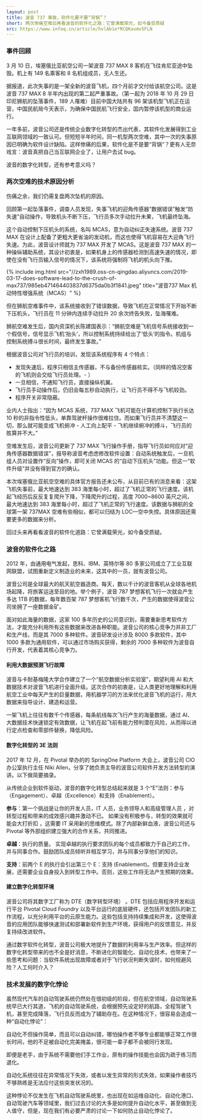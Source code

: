 ```yaml
---
layout: post
title: 波音 737 事故，软件化要不要“背锅”？
short: 两次惨痛空难后再看波音的软件化之路：它曾满载荣光，如今备受质疑
src: https://www.infoq.cn/article/hvlAb1e*RCQKavmv5FLN
---
```


### 事件回顾

3 月 10 日，埃塞俄比亚航空公司一架波音 737 MAX 8 客机在飞往肯尼亚途中坠毁。机上有 149 名乘客和 8 名机组成员，无人生还。

据报道，此次失事的是一架全新的波音飞机，四个月前才交付给该航空公司。这是波音 737 MAX 8 半年内出现的第二起严重事故。（第一起为 2018 年 10 月 29 日印尼狮航的坠落事件，189 人罹难）目前中国大陆共有 96 架该机型飞机正在运营，中国民航局今天表示，为确保中国民航飞行安全，囯内暂停该机型的商业运行。

一年多前，波音公司还是传统企业数字化转型的杰出代表，其软件化发展得到工业互联网领域的一致认可。但短短半年时间，同一机型两次空难，其中一次的失事原因已明确为软件设计缺陷。这样惨痛的后果，软件化是不是要“背锅”？更有人无奈戏言：波音真把自己当互联网企业了，让用户去试 bug。

波音的数字化转型，还有参考意义吗？

### 两次空难的技术原因分析

伤痛之余，我们仍需复盘两次坠机的原因。

回顾第一起坠落事件，调查人员发现，失事飞机的迎角传感器“数据错误”触发“防失速”自动操作，导致机头不断下压，飞行员多次手动拉升未果，飞机最终坠海。

这个自动控制下压机头的系统，名叫 MCAS，意为自动纠正失速系统。波音 737 MAX 在设计上配备了更粗大更省油的发动机，而这也使得飞机容易在大迎角飞行失速。为此，波音设计师就为 737 MAX 开发了 MCAS。这是波音 737 MAX 的一种操纵辅助系统，其设计初衷是，如果机身上的传感器检测到高速失速的情况，即使在没有飞行员输入信号的情况下，该系统将强制将飞机的机头向下推。

{% include img.html src="//zxh1989.oss-cn-qingdao.aliyuncs.com/2019-03-17-does-software-lead-to-the-crush-of-max737/985eb471464403837d6375da0b3f1841.jpeg" title="波音737 Max 机动特性增强系统（MCAS）" %}

但在狮航空难事件中，该系统接收到了错误数据，导致飞机在正常情况下开始不断下压机头，飞行员在 11 分钟内连续手动拉升 20 余次终告失败，坠海罹难。

狮航空难发生后，国内资深机长陈建国表示：“狮航空难是飞机信号系统接收到一个假信号，信号显示飞机‘抬头’，所以控制系统持续给出了‘低头’的指令。机组与控制系统搏斗很长时间，最终发生事故。”

根据波音公司对飞行员的培训，发现该系统程序有 4 个特点：

- 发现失速后，程序只相信主传感器，不与备份传感器核实。（同样的情况空客的飞机则会交给飞行员处理。- ）
- 一旦相信，不通知飞行员，直接操纵机翼。
- 飞行员手动操作后，仍旧会每五秒自动执行，让飞行员不得不与飞机较劲。
- 程序开关非常隐蔽。

业内人士指出：“因为 MCAS 系统，737 MAX 飞机可能在计算机控制下执行长达 10 秒的非指令性低头，单靠驾驶杆操作很难拉住。而如果飞行员并不清楚这一切，那么就可能变成飞机俯冲 - 人工向上配平 - 飞机继续俯冲的搏斗，飞行员的胜算并不大。”

空难发生后，波音公司更新了 737 MAX 飞行操作手册，指导飞行员如何应对“迎角传感器数据错误”，报导称波音考虑虑修改软件设置：自动系统触发后，一旦机组人员对设置作“反向”操作，即可关闭 MCAS 的“自动下压机头”功能。但这一“软件升级”并没有得到官方的确认。

本次埃塞俄比亚航空空难的具体官方报告还未公布，从目前已有的消息来看：这架飞机失事前，最大地速达到 383 海里每小时，超过了飞机正常的飞行速度。该机起飞经历后反反复复爬升下降，下降爬升的过程，高度 7000~8600 英尺之间，最大地速达到 383 海里每小时，超过了飞机正常的飞行速度。该数据与狮航的全球第一架 737MAX 空难有些相似，都可以归结为 LOC—空中失控。具体原因还需要更多的数据来分析。

回过头来再看看波音的软件化道路：它曾满载荣光，如今备受质疑。

### 波音的软件化之路

2012 年，由通用电气发起，思科、IBM、英特尔等 80 多家公司成立了工业互联网联盟，试图重新定义制造业的未来，这其中的一员，就有波音公司。

波音公司是全球最大的航天航空器造商。每天，数以千计的波音客机从全球各地机场起降，将旅客运送至目的地。举个例子，波音 787 梦想客机飞行一次就会产生多达 1TB 的数据，每年数百架 787 梦想客机飞行数千次，产生的数据使得波音公司坐拥了一座数据金矿。

面对如此海量的数据，这家 100 多年历史的公司意识到，需要重新思考软件方法，才能充分利用所有这些数据来改进各种职能。波音公司的核心竞争力并非工厂和生产线，而是其 7000 多种软件。波音研发设计涉及 8000 多款软件，其中 1000 多款为通用软件，可以通过市场购买获得，剩余的 7000 多种软件为波音自行开发，代表着其核心竞争力。

#### 利用大数据预测飞行故障
波音与卡耐基梅隆大学合作建立了一个“航空数据分析实验室”，期望利用 AI 和大数据技术对波音飞机进行全面升级。这次合作的初衷是，让人类更好地理解和利用航空工业中每天产生的巨量数据，用机器学习的方法来优化波音飞机的运行，用大数据来指导设计、建造和运营。

一架飞机上往往有数千个传感器，每条航线每次飞行产生的海量数据，通过 AI、大数据技术快速锁定有效数据，让飞机在起飞前有能力预判潜在风险，从而得以进行定点检查和零部件替换，降低风险。

#### 数字化转型的 3E 法则
2017 年 12 月，在 Pivotal 举办的的 SpringOne Platform 大会上，波音公司 CIO 办公室执行主任 Niki Allen，分享了她负责主导的波音公司软件开发方法转型的演讲。以下做简要摘录。

从传统企业到软件驱动，波音的数字化转型总结起来就是 3 个“E”法则：参与（Engagement）、卓越（Excellence）和支持（Enablement）。

**参与**：第一个挑战是让你的开发人员，IT 人员，业务领导人和高级管理人员 ，对转型过程和带来的成效感兴趣并激动不已。 如果没有积极参与，转型的效果就可能会大打折扣 ，这需要 IT 采用新的思维模式。除了内部新鲜血液，波音公司还与 Pivotal 等外部组织建立强大的合作关系，共同推进。

**卓越**：执行的质量。 实现卓越的执行要求团队的每个成员都致力于自己的工作，并与同事合作。鼓励团队成员倾听并相互学习，并与同事分享他们的知识。

**支持**：前两个 E 的执行会引出第三个 E：支持 (Enablement)。但要支持企业发展，还需要企业自身投入到转型工作中。否则，这些工作将无法产生预期的效果。

#### 建立数字化转型环境
波音公司将其数字工厂称为 DTE（数字转型环境） 。DTE 包括应用程序开发和运行平台 Pivotal Cloud Foundry 以及平台运行的底层硬件，还包括开发团队的新工作流程，以充分利用平台的云原生能力。这些包括支持持续集成和开发，这使得波音的应用团队能够快速测试和部署新软件到生产环境，获得用户的反馈意见，并反复持续改进软件。

通过数字软件化转型，波音公司极大地提升了数据的利用率与生产效率。但这样的数字化转型带来的也不全是好消息，不断进化的智能化、自动化技术，也带来了一些思考和问题：当软件系统出现故障或者对于飞行状况判断失误时，如何规避风险？人工何时介入？

### 技术发展的数字化悖论

虽然现代汽车的自动驾驶系统仍然处在很初级的阶段，但在航空领域，自动驾驶系统早已大行其道，飞机的自动驾驶系统，会根据预先设定好的航路，全程驾驶飞机，甚至完成降落，飞行员反而成为了辅助存在。在这种情况下，很容易会造成一种“自动化悖论”：

自动化不但操作简单，而且可以自动纠错，哪怕操作者不够专业都能够正常工作很长时间，他的不足被自动化完美掩盖，很可能一辈子都不会被同行发现。

即便是老手，由于系统不需要他们手工作业，原有的操作技能也会因为疏于练习而退化。

自动化系统往往在异常情况下失效，或者以发生异常的形式失效，如果操作者技巧不够熟练是无法应付这些突发状况的。

这种悖论不仅发生在飞机自动驾驶系统里，也出现在如运维自动化、自动化港口、自动驾驶汽车等领域里，我们过去讨论的大多是如何提升自动化水平，甚至做到无人值守，但是，现在我们有必要严肃的讨论一下如何防止自动化悖论了。